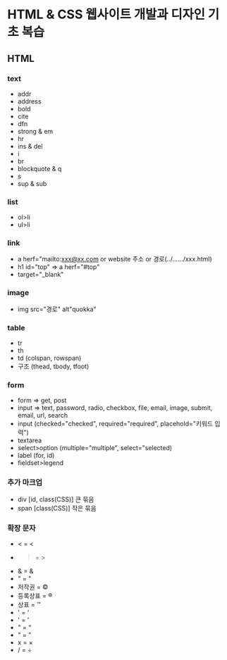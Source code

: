 # HTML & CSS 웹사이트 개발과 디자인 기초 복습

## HTML

### text
- addr
- address
- bold
- cite
- dfn
- strong & em
- hr
- ins & del
- i
- br
- blockquote & q
- s
- sup & sub

### list
- ol>li
- ul>li

### link
- a herf="mailto:xxx@xx.com or website 주소 or 경로(../....../xxx.html)
- h1 id="top" => a herf="#top"
- target="_blank"

### image
- img src="경로" alt"quokka"

### table
- tr
- th
- td (colspan, rowspan)
- 구조 (thead, tbody, tfoot)

### form
- form => get, post
- input => text, password, radio, checkbox, file, email, image, submit, email, url, search
- input (checked="checked", required="required", placehold="키워드 입력")
- textarea
- select>option (multiple="multiple", select="selected)
- label (for, id)
- fieldset>legend

### 추가 마크업
- div [id, class(CSS)] 큰 묶음
- span [class(CSS)] 작은 묶음

### 확장 문자
- < = &lt;
- > = &gt;
- & = &amp;
- " = &quot;
- 저작권 = &copy;
- 등록상표 = &reg;
- 상표 = &trade;
- ' = &lsquo;
- ' = &rsquo;
- " = &ldquo;
- " = &rdquo;
- x = &times;
- / = &divide;